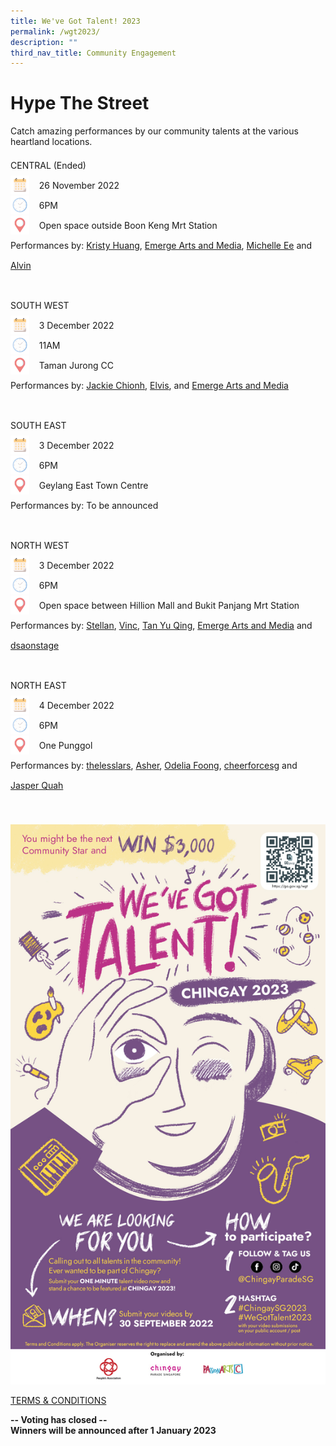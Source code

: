 ```yaml
---
title: We've Got Talent! 2023
permalink: /wgt2023/
description: ""
third_nav_title: Community Engagement
---
```

<h1>Hype The Street </h1>

Catch amazing performances by our community talents at the various heartland locations.

<div style="line-height:2rem;">
CENTRAL  (Ended)<br>
<img src="/images/Date.png" style="float:left; width:30px;height:30px"/>&nbsp; &nbsp; 26 November 2022<br>
<img src="/images/Time.png" style="float:left; width:30px;height:30px"/>
&nbsp;  &nbsp; 6PM<br>
<img src="/images/Venue.png" style="float:left; width:30px;height:30px"/> &nbsp; &nbsp; 
Open space outside Boon Keng Mrt Station<br>
	Performances by: 
	<a href="https://www.tiktok.com/@uniqueme888/video/7149052842534374657" target="_blank">Kristy Huang</a>, 
	<a href="https://www.instagram.com/p/CgmN_rMAPnJ/" target="_blank">Emerge Arts and Media</a>, 
	<a href="https://www.facebook.com/michelle.ee.18/videos/1587804294967773" target="_blank">Michelle Ee</a> and 
	<a href="https://www.instagram.com/p/CgR1AXADraS/" target="_blank">Alvin</a> <br><br>
</div>

<div style="line-height:2rem;">
SOUTH WEST<br>
<img src="/images/Date.png" style="float:left; width:30px;height:30px"/>&nbsp; &nbsp; 3 December 2022<br>
<img src="/images/Time.png" style="float:left; width:30px;height:30px"/>
&nbsp;  &nbsp; 11AM<br>
<img src="/images/Venue.png" style="float:left; width:30px;height:30px"/> &nbsp; &nbsp; 
Taman Jurong CC<br>
	Performances by: 
	<a href="https://www.instagram.com/p/CjClDwCDkGg/" target="_blank">Jackie Chionh</a>, 
<a 
href="https://www.instagram.com/reel/CjIf4SdMRMc/?igshid=YmMyMTA2M2Y%3D/" target="_blank">Elvis</a>, and 
<a href="https://www.instagram.com/p/CgmN_rMAPnJ/" target="_blank">Emerge Arts and Media</a> <br><br>
</div>

<div style="line-height:2rem;">
SOUTH EAST<br>
<img src="/images/Date.png" style="float:left; width:30px;height:30px"/>&nbsp; &nbsp; 3 December 2022<br>
<img src="/images/Time.png" style="float:left; width:30px;height:30px"/>
&nbsp;  &nbsp; 6PM<br>
<img src="/images/Venue.png" style="float:left; width:30px;height:30px"/> &nbsp; &nbsp; 
Geylang East Town Centre<br>
	Performances by: To be announced<br><br>
</div>

<div style="line-height:2rem;">
NORTH WEST<br>
<img src="/images/Date.png" style="float:left; width:30px;height:30px"/>&nbsp; &nbsp; 3 December 2022<br>
<img src="/images/Time.png" style="float:left; width:30px;height:30px"/>
&nbsp;  &nbsp; 6PM<br>
<img src="/images/Venue.png" style="float:left; width:30px;height:30px"/> &nbsp; &nbsp; 
Open space between Hillion Mall and Bukit Panjang Mrt Station<br>
	Performances by: 
	<a href="https://www.instagram.com/tv/CgCUUwthNfk/?igshid=YmMyMTA2M2Y=" target="_blank">Stellan</a>, 
<a 
href="https://www.instagram.com/reel/Ci35tS0AnKU/?igshid=NzNkNDdiOGI=" target="_blank">Vinc</a>, 
<a 
href="https://www.facebook.com/tan.yuqing.35/videos/1107149076572489" target="_blank">Tan Yu Qing</a>, 
<a href="https://www.instagram.com/p/CgmN_rMAPnJ/" target="_blank">Emerge Arts and Media</a> and 
<a 
href="https://www.instagram.com/p/Ci7KCiuvhpN/" target="_blank">dsaonstage</a>
	<br><br>
</div>

<div style="line-height:2rem;">
NORTH EAST<br>
<img src="/images/Date.png" style="float:left; width:30px;height:30px"/>&nbsp; &nbsp; 4 December 2022<br>
<img src="/images/Time.png" style="float:left; width:30px;height:30px"/>
&nbsp;  &nbsp; 6PM<br>
<img src="/images/Venue.png" style="float:left; width:30px;height:30px"/> &nbsp; &nbsp; 
One Punggol<br>
	Performances by: 
	<a href="https://www.tiktok.com/@thelesslars/video/7147215679316364546?_r=1&_t=8VyLQeEP93C&is_from_webapp=v1&item_id=7147215679316364546" target="_blank">thelesslars</a>, 
<a 
href="https://www.instagram.com/p/Ch9MsT6slmN/" target="_blank">Asher</a>, 
<a 
href="https://www.instagram.com/p/CipxICzpemx/" target="_blank">Odelia Foong</a>, 
<a 
href="https://www.instagram.com/p/CjCTE1TB1wg/?next=%2F" target="_blank">cheerforcesg</a> and 
<a href="https://www.instagram.com/p/CiEShWRBW1n/" target="_blank">Jasper Quah</a>
	<br><br>
</div>




![](/images/whats-on/WGT2023.jpg)



[TERMS & CONDITIONS](/files/whats-on/Chingay%202023%20We%20Got%20Talent_Terms%20and%20Conditions_Final_14Jul22.pdf)

**-- Voting has closed -- <br>
Winners will be announced after 1 January 2023**